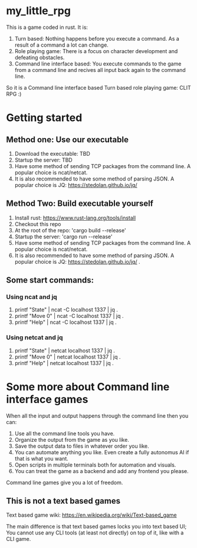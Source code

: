 # my_little_rpg

This is a game coded in rust. It is: 
1. Turn based: Nothing happens before you execute a command. As a result of a command a lot can change. 
2. Role playing game: There is a focus on character development and defeating obstacles. 
3. Command line interface based: You execute commands to the game from a command line and recives all input back again to the command line. 

So it is a Command line interface based Turn based role playing game: CLIT RPG :) 

# Getting started 

## Method one: Use our executable
1. Download the executable: TBD 
1. Startup the server: TBD
5. Have some method of sending TCP packages from the command line. A popular choice is ncat/netcat.
1. It is also recommended to have some method of parsing JSON. A popular choice is JQ: https://stedolan.github.io/jq/ 

## Method Two: Build executable yourself

1. Install rust: https://www.rust-lang.org/tools/install 
2. Checkout this repo
3. At the root of the repo: 'cargo build --release'
4. Startup the server: 'cargo run --release'
5. Have some method of sending TCP packages from the command line. A popular choice is ncat/netcat.
6. It is also recommended to have some method of parsing JSON. A popular choice is JQ: https://stedolan.github.io/jq/ . 

## Some start commands: 

### Using ncat and jq
1. printf "State" | ncat -C localhost 1337 | jq .
2. printf "Move 0" | ncat -C localhost 1337 | jq .
3. printf "Help" | ncat -C localhost 1337 | jq .

### Using netcat and jq
1. printf "State" | netcat localhost 1337 | jq .
2. printf "Move 0" | netcat localhost 1337 | jq .
3. printf "Help" | netcat localhost 1337 | jq .

# Some more about Command line interface games

When all the input and output happens through the command line then you can: 
1. Use all the command line tools you have. 
2. Organize the output from the game as you like.
3. Save the output data to files in whatever order you like. 
4. You can automate anything you like. Even create a fully autonomus AI if that is what you want. 
5. Open scripts in multiple terminals both for automation and visuals. 
6. You can treat the game as a backend and add any frontend you please. 

Command line games give you a lot of freedom. 

## This is not a text based games
Text based game wiki: https://en.wikipedia.org/wiki/Text-based_game 

The main difference is that text based games locks you into text based UI; You cannot use any CLI tools (at least not directly) on top of it, like with a CLI game. 
